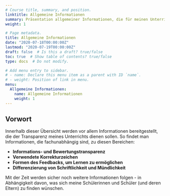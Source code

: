 ```yaml
---
# Course title, summary, and position.
linktitle: Allgemeine Informationen
summary: Präsentation allgemeiner Informationen, die für meinen Unterricht relevant sind.
weight: 1

# Page metadata.
title: Allgemeine Informationen
date: "2020-07-18T00:00:00Z"
lastmod: "2020-07-19T00:00:00Z"
draft: false  # Is this a draft? true/false
toc: true  # Show table of contents? true/false
type: docs  # Do not modify.

# Add menu entry to sidebar.
# - name: Declare this menu item as a parent with ID `name`.
# - weight: Position of link in menu.
menu:
  Allgemeine Informationen:
    name: Allgemeine Informationen
    weight: 1
---
```


## Vorwort

Innerhalb dieser Übersicht werden vor allem Informationen bereitgestellt, die der Transparenz meines Unterrichts dienen sollen. So findet man Informationen, die fachunabhängig sind, zu diesen Bereichen:

* **Informations- und Bewertungstransparenz**
* **Verwendete Korrekturzeichen**
* **Formen des Feedbacks, um Lernen zu ermöglichen**
* **Differenzierung von Schriftlichkeit und Mündlichkeit**

Mit der Zeit werden sicher noch weitere Informationen folgen - in Abhängigkeit davon, was sich meine Schülerinnen und Schüler (und deren Eltern) zu finden wünschen.
